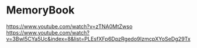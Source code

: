 MemoryBook
==========
https://www.youtube.com/watch?v=zTNA0MtZwso
https://www.youtube.com/watch?v=3Bwl5CYa5Uc&index=8&list=PLEsfXFp6DpzRgedo9IzmcpXYoSeDg29Tx
